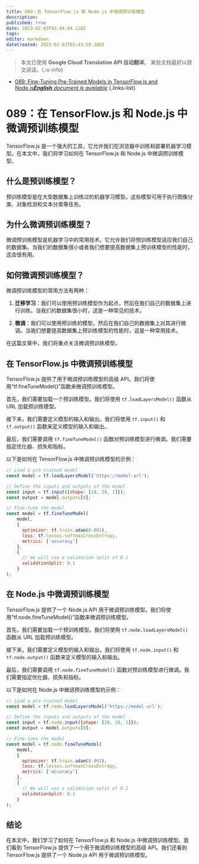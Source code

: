 ```yaml
---
title: 089：在 TensorFlow.js 和 Node.js 中微调预训练模型
description: 
published: true
date: 2023-02-03T03:44:04.110Z
tags: 
editor: markdown
dateCreated: 2023-02-03T03:43:59.388Z
---
```


> 本文已使用 **Google Cloud Translation API 自动翻译**。
某些文档最好以原文阅读。{.is-info}



- [089: Fine-Tuning Pre-Trained Models in TensorFlow.js and Node.js***English** document is available*](/en/Knowledge-base/TensorFlow-js/Learning/089-fine-tuning-pre-trained-models-in-tensorflow-js-and-node-js)
{.links-list}


# 089：在 TensorFlow.js 和 Node.js 中微调预训练模型

TensorFlow.js 是一个强大的工具，它允许我们在浏览器中训练和部署机器学习模型。在本文中，我们将学习如何在 TensorFlow.js 和 Node.js 中微调预训练模型。

## 什么是预训练模型？

预训练模型是在大型数据集上训练过的机器学习模型。这些模型可用于执行图像分类、对象检测和文本分类等任务。

## 为什么微调预训练模型？

微调预训练模型是机器学习中的常用技术。它允许我们将预训练模型适应我们自己的数据集。当我们的数据集很小或者我们想要提高数据集上预训练模型的性能时，这会很有用。

## 如何微调预训练模型？

微调预训练模型的常用方法有两种：

1. **迁移学习**：我们可以使用预训练模型作为起点，然后在我们自己的数据集上进行训练。当我们的数据集很小时，这是一种常见的技术。

2. **微调**：我们可以使用预训练的模型，然后在我们自己的数据集上对其进行微调。当我们想要提高数据集上预训练模型的性能时，这是一种常用技术。

在这篇文章中，我们将重点关注微调预训练模型。

## 在 TensorFlow.js 中微调预训练模型

TensorFlow.js 提供了用于微调预训练模型的高级 API。我们将使用“tf.fineTuneModel()”函数来微调预训练模型。

首先，我们需要加载一个预训练模型。我们将使用 `tf.loadLayersModel()` 函数从 URL 加载预训练模型。

接下来，我们需要定义模型的输入和输出。我们将使用 `tf.input()` 和 `tf.output()` 函数来定义模型的输入和输出。

最后，我们需要调用 `tf.fineTuneModel()` 函数对预训练模型进行微调。我们需要指定优化器、损失和指标。

以下是如何在 TensorFlow.js 中微调预训练模型的示例：

```javascript
// Load a pre-trained model
const model = tf.loadLayersModel('https://model-url');

// Define the inputs and outputs of the model
const input = tf.input({shape: [28, 28, 1]});
const output = model.outputs[0];

// Fine-tune the model
const model = tf.fineTuneModel(
    model,
    {
      optimizer: tf.train.adam(0.001),
      loss: tf.losses.softmaxCrossEntropy,
      metrics: ['accuracy']
    },
    {
      // We will use a validation split of 0.1
      validationSplit: 0.1
    }
);
```

## 在 Node.js 中微调预训练模型

TensorFlow.js 提供了一个 Node.js API 用于微调预训练模型。我们将使用“tf.node.fineTuneModel()”函数来微调预训练模型。

首先，我们需要加载一个预训练模型。我们将使用 `tf.node.loadLayersModel()` 函数从 URL 加载预训练模型。

接下来，我们需要定义模型的输入和输出。我们将使用 `tf.node.input()` 和 `tf.node.output()` 函数来定义模型的输入和输出。

最后，我们需要调用 `tf.node.fineTuneModel()` 函数对预训练模型进行微调。我们需要指定优化器、损失和指标。

以下是如何在 Node.js 中微调预训练模型的示例：

```javascript
// Load a pre-trained model
const model = tf.node.loadLayersModel('https://model-url');

// Define the inputs and outputs of the model
const input = tf.node.input({shape: [28, 28, 1]});
const output = model.outputs[0];

// Fine-tune the model
const model = tf.node.fineTuneModel(
    model,
    {
      optimizer: tf.train.adam(0.001),
      loss: tf.losses.softmaxCrossEntropy,
      metrics: ['accuracy']
    },
    {
      // We will use a validation split of 0.1
      validationSplit: 0.1
    }
);
```

## 结论

在本文中，我们学习了如何在 TensorFlow.js 和 Node.js 中微调预训练模型。我们看到 TensorFlow.js 提供了一个用于微调预训练模型的高级 API。我们还看到 TensorFlow.js 提供了一个 Node.js API 用于微调预训练模型。